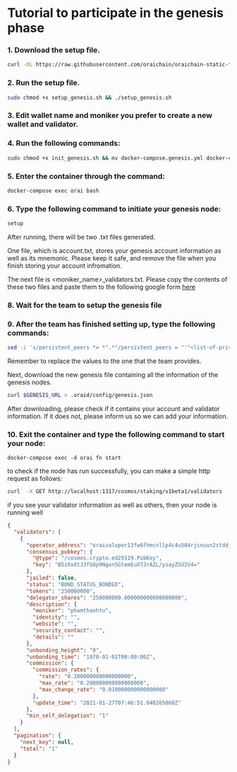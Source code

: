 # Tutorial to participate in the genesis phase

### 1. Download the setup file.

```bash
curl -OL https://raw.githubusercontent.com/oraichain/oraichain-static-files/master/setup_genesis.sh
```

### 2. Run the setup file.

```bash
sudo chmod +x setup_genesis.sh && ./setup_genesis.sh
```

### 3. Edit wallet name and moniker you prefer to create a new wallet and validator.

### 4. Run the following commands:

```bash
sudo chmod +x init_genesis.sh && mv docker-compose.genesis.yml docker-compose.yml && docker-compose pull && docker-compose up -d
```

### 5. Enter the container through the command:

```bash
docker-compose exec orai bash
```

### 6. Type the following command to initiate your genesis node:

```bash
setup
```

After running, there will be two .txt files generated. 

One file, which is account.txt, stores your genesis account information as well as its mnemonic. Please keep it safe, and remove the file when you finish storing your account infromation.

The next file is <moniker_name>_validators.txt. Please copy the contents of these two files and paste them to the following google form [here](https://forms.gle/s9tXqtQt5YKcVXvK6)

### 8. Wait for the team to setup the genesis file

### 9. After the team has finished setting up, type the following commands:

```bash
sed -i 's/persistent_peers *= *".*"/persistent_peers = "'"<list-of-private-ips-here>"'"/g' .oraid/config/config.toml 
```

Remember to replace the <list-of-private-ips-here> values to the one that the team provides.

Next, download the new genesis file containing all the information of the genesis nodes.

```bash
curl $GENESIS_URL > .oraid/config/genesis.json
```

After downloading, please check if it contains your account and validator information. If it does not, please inform us so we can add your information.

### 10. Exit the container and type the following command to start your node:

```
docker-compose exec -d orai fn start
```

to check if the node has run successfully, you can make a simple http request as follows:

```bash
curl  -X GET http://localhost:1317/cosmos/staking/v1beta1/validators
```

if you see your validator information as well as others, then your node is running well

```json
{
  "validators": [
    {
      "operator_address": "oraivaloper13fw6fhmcnllp4c4u584rjsnuun2stddjgngk4y",
      "consensus_pubkey": {
        "@type": "/cosmos.crypto.ed25519.PubKey",
        "key": "B5zXxXtJ3fGOp9Ngxn5GtemEuX7JrAZL/ysayZSU2V4="
      },
      "jailed": false,
      "status": "BOND_STATUS_BONDED",
      "tokens": "250000000",
      "delegator_shares": "250000000.000000000000000000",
      "description": {
        "moniker": "phamthanhtu",
        "identity": "",
        "website": "",
        "security_contact": "",
        "details": ""
      },
      "unbonding_height": "0",
      "unbonding_time": "1970-01-01T00:00:00Z",
      "commission": {
        "commission_rates": {
          "rate": "0.100000000000000000",
          "max_rate": "0.200000000000000000",
          "max_change_rate": "0.010000000000000000"
        },
        "update_time": "2021-01-27T07:46:51.048265860Z"
      },
      "min_self_delegation": "1"
    }
  ],
  "pagination": {
    "next_key": null,
    "total": "1"
  }
}
```
